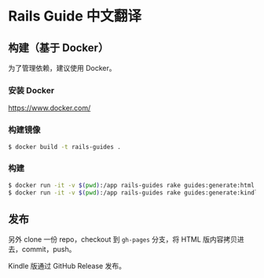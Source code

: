# Rails Guide 中文翻译

## 构建（基于 Docker）

为了管理依赖，建议使用 Docker。

### 安装 Docker

https://www.docker.com/

### 构建镜像

```bash
$ docker build -t rails-guides .
```

### 构建

```bash
$ docker run -it -v $(pwd):/app rails-guides rake guides:generate:html
$ docker run -it -v $(pwd):/app rails-guides rake guides:generate:kindle
```

## 发布

另外 clone 一份 repo，checkout 到 `gh-pages` 分支，将 HTML 版内容拷贝进去，commit，push。

Kindle 版通过 GitHub Release 发布。